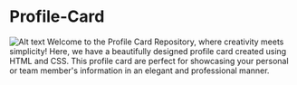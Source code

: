 # Profile-Card
![Alt text](profile-card.png)
Welcome to the Profile Card Repository, where creativity meets simplicity! Here, we have a beautifully designed profile card created using HTML and CSS. This profile card are perfect for showcasing your personal or team member's information in an elegant and professional manner.
